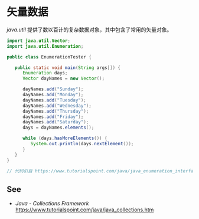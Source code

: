 #	矢量数据

*java.util* 提供了数以百计的复杂数据对象，其中包含了常用的矢量对象。

```java
import java.util.Vector;
import java.util.Enumeration;

public class EnumerationTester {

   public static void main(String args[]) {
      Enumeration days;
      Vector dayNames = new Vector();

      dayNames.add("Sunday");
      dayNames.add("Monday");
      dayNames.add("Tuesday");
      dayNames.add("Wednesday");
      dayNames.add("Thursday");
      dayNames.add("Friday");
      dayNames.add("Saturday");
      days = dayNames.elements();

      while (days.hasMoreElements()) {
         System.out.println(days.nextElement());
      }
   }
}

// 代码引自 https://www.tutorialspoint.com/java/java_enumeration_interface.htm
```

##	See

*	*Java - Collections Framework*  
	https://www.tutorialspoint.com/java/java_collections.htm
